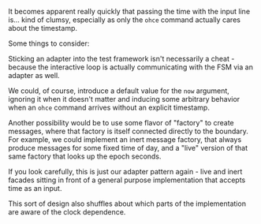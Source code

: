 It becomes apparent really quickly that passing the time
with the input line is... kind of clumsy, especially as
only the `ohce` command actually cares about the timestamp.

Some things to consider:

Sticking an adapter into the test framework isn't
necessarily a cheat - because the interactive loop
is actually communicating with the FSM via an adapter
as well.

We could, of course, introduce a default value for
the `now` argument, ignoring it when it doesn't matter
and inducing some arbitrary behavior when an `ohce`
command arrives without an explicit timestamp.

Another possibility would be to use some flavor of
"factory" to create messages, where that factory
is itself connected directly to the boundary.  For
example, we could implement an inert message factory,
that always produce messages for some fixed time
of day, and a "live" version of that same factory
that looks up the epoch seconds.

If you look carefully, this is just our adapter pattern
again - live and inert facades sitting in front of a
general purpose implementation that accepts time as
an input.

This sort of design also shuffles about which
parts of the implementation are aware of the clock
dependence.

